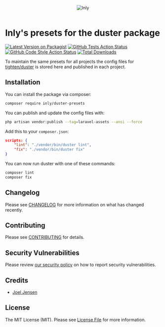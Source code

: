 <div align="center"><img src="https://inly.se/github.png" alt="Inly"/></div>
<br />

# Inly's presets for the duster package

[![Latest Version on Packagist](https://img.shields.io/packagist/v/inly/duster-presets.svg?style=flat-square)](https://packagist.org/packages/inly/duster-presets)
[![GitHub Tests Action Status](https://img.shields.io/github/actions/workflow/status/inly/duster-presets/run-tests.yml?branch=main&label=tests&style=flat-square)](https://github.com/inly/duster-presets/actions?query=workflow%3Arun-tests+branch%3Amain)
[![GitHub Code Style Action Status](https://img.shields.io/github/actions/workflow/status/inly/duster-presets/fix-php-code-style-issues.yml?branch=main&label=code%20style&style=flat-square)](https://github.com/inly/duster-presets/actions?query=workflow%3A"Fix+PHP+code+style+issues"+branch%3Amain)
[![Total Downloads](https://img.shields.io/packagist/dt/inly/duster-presets.svg?style=flat-square)](https://packagist.org/packages/inly/duster-presets)

To maintain the same presets for all projects the config files for [tighten/duster](https://github.com/tighten/duster) is stored here and published in each project. 

## Installation

You can install the package via composer:

```bash
composer require inly/duster-presets
```

You can publish and update the config files with:

```bash
php artisan vendor:publish --tag=laravel-assets --ansi --force
```

Add this to your `composer.json`:
```json
scripts: {
    "lint": "./vendor/bin/duster lint",
    "fix": "./vendor/bin/duster fix"
}
```

You can now run duster with one of these commands:
```bash
composer lint
composer fix
```

## Changelog

Please see [CHANGELOG](CHANGELOG.md) for more information on what has changed recently.

## Contributing

Please see [CONTRIBUTING](CONTRIBUTING.md) for details.

## Security Vulnerabilities

Please review [our security policy](../../security/policy) on how to report security vulnerabilities.

## Credits

- [Joel Jensen](https://github.com/Joel-Jensen)

## License

The MIT License (MIT). Please see [License File](LICENSE.md) for more information.
